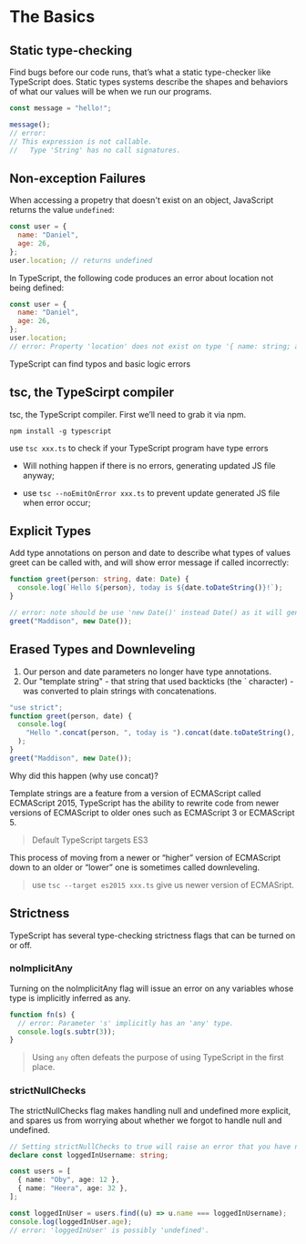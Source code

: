 # The Basics

## Static type-checking

Find bugs before our code runs, that’s what a static type-checker like TypeScript does. Static types systems describe the shapes and behaviors of what our values will be when we run our programs.

```ts
const message = "hello!";

message();
// error:
// This expression is not callable.
//   Type 'String' has no call signatures.
```

## Non-exception Failures

When accessing a propetry that doesn't exist on an object, JavaScript returns the value `undefined`:

```js
const user = {
  name: "Daniel",
  age: 26,
};
user.location; // returns undefined
```

In TypeScript, the following code produces an error about location not being defined:

```js
const user = {
  name: "Daniel",
  age: 26,
};
user.location;
// error: Property 'location' does not exist on type '{ name: string; age: number; }'.
```

TypeScript can find typos and basic logic errors

## tsc, the TypeScirpt compiler

tsc, the TypeScript compiler. First we’ll need to grab it via npm.

`npm install -g typescript`

use `tsc xxx.ts` to check if your TypeScript program have type errors

- Will nothing happen if there is no errors, generating updated JS file anyway;

- use `tsc --noEmitOnError xxx.ts` to prevent update generated JS file when error occur;

## Explicit Types

Add type annotations on person and date to describe what types of values greet can be called with, and will show error message if called incorrectly:

```ts
function greet(person: string, date: Date) {
  console.log(`Hello ${person}, today is ${date.toDateString()}!`);
}

// error: note should be use 'new Date()' instead Date() as it will generate a string
greet("Maddison", new Date());
```

## Erased Types and Downleveling

1. Our person and date parameters no longer have type annotations.
2. Our "template string" - that string that used backticks (the ` character) - was converted to plain strings with concatenations.

```js
"use strict";
function greet(person, date) {
  console.log(
    "Hello ".concat(person, ", today is ").concat(date.toDateString(), "!")
  );
}
greet("Maddison", new Date());
```

Why did this happen (why use concat)?

Template strings are a feature from a version of ECMAScript called ECMAScript 2015, TypeScript has the ability to rewrite code from newer versions of ECMAScript to older ones such as ECMAScript 3 or ECMAScript 5.

> Default TypeScript targets ES3

This process of moving from a newer or “higher” version of ECMAScript down to an older or “lower” one is sometimes called downleveling.

> use `tsc --target es2015 xxx.ts` give us newer version of ECMASript.

## Strictness

TypeScript has several type-checking strictness flags that can be turned on or off.

### noImplicitAny

Turning on the noImplicitAny flag will issue an error on any variables whose type is implicitly inferred as any.

```ts
function fn(s) {
  // error: Parameter 's' implicitly has an 'any' type.
  console.log(s.subtr(3));
}
```

> Using `any` often defeats the purpose of using TypeScript in the first place.

### strictNullChecks

The strictNullChecks flag makes handling null and undefined more explicit, and spares us from worrying about whether we forgot to handle null and undefined.

```ts
// Setting strictNullChecks to true will raise an error that you have not made a guarantee that the loggedInUser exists before trying to use it.
declare const loggedInUsername: string;

const users = [
  { name: "Oby", age: 12 },
  { name: "Heera", age: 32 },
];

const loggedInUser = users.find((u) => u.name === loggedInUsername);
console.log(loggedInUser.age);
// error: 'loggedInUser' is possibly 'undefined'.
```
